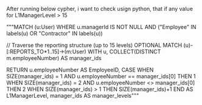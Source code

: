 After running below cypher, i want to check usign python, that if any value for L1ManagerLevel > 15

"""MATCH (u:User) 
WHERE u.managerId IS NOT NULL 
  AND ("Employee" IN labels(u) OR "Contractor" IN labels(u))

// Traverse the reporting structure (up to 15 levels)
OPTIONAL MATCH (u)-[:REPORTS_TO*1..15]->(m:User)
WITH u, COLLECT(DISTINCT m.employeeNumber) AS manager_ids

RETURN u.employeeNumber AS EmployeeID,
CASE
  WHEN SIZE(manager_ids) = 1 AND u.employeeNumber == manager_ids[0] THEN 1
  WHEN SIZE(manager_ids) = 2 AND u.employeeNumber <> manager_ids[0] THEN 2
  WHEN SIZE(manager_ids) > 1 THEN SIZE(manager_ids)+1
END AS L1ManagerLevel,
manager_ids AS manager_levels"""